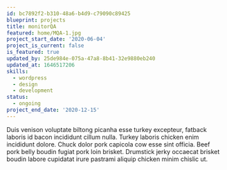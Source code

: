 ```yaml
---
id: bc7892f2-b310-48a6-b4d9-c79090c89425
blueprint: projects
title: monitorQA
featured: home/MQA-1.jpg
project_start_date: '2020-06-04'
project_is_current: false
is_featured: true
updated_by: 25de984e-075a-47a8-8b41-32e9880eb240
updated_at: 1646517206
skills:
  - wordpress
  - design
  - development
status:
  - ongoing
project_end_date: '2020-12-15'
---
```

Duis venison voluptate biltong picanha esse turkey excepteur, fatback laboris id bacon incididunt cillum nulla. Turkey laboris chicken enim incididunt dolore. Chuck dolor pork capicola cow esse sint officia. Beef pork belly boudin fugiat pork loin brisket. Drumstick jerky occaecat brisket boudin labore cupidatat irure pastrami aliquip chicken minim chislic ut.